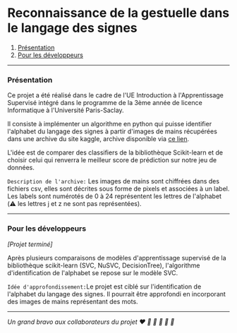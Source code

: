 # Reconnaissance de la gestuelle dans le langage des signes

1. [Présentation](#presentation)
2. [Pour les développeurs](#developpeur)

---
### Présentation
Ce projet a été réalisé dans le cadre de l'UE Introduction à l'Apprentissage Supervisé intégré dans le programme de la 3ème année de  licence Informatique à l'Université Paris-Saclay.

Il consiste à implémenter un algorithme en python qui puisse identifier l'alphabet du langage des signes à partir d'images de mains récupérées dans une archive du site kaggle, archive disponible via [ce lien](https://www.kaggle.com/datamunge/sign-language-mnist).

L'idée est de comparer des classifiers de la bibliothèque Scikit-learn et de choisir celui qui renverra le meilleur score de prédiction sur notre jeu de données.

`Description de l'archive:` Les images de mains sont chiffrées dans des fichiers csv, elles sont décrites sous forme de pixels et associées à un label. Les labels sont numérotés de 0 à 24 représentent les lettres de l'alphabet (:warning: les lettres j et z ne sont pas représentées).

---

### Pour les développeurs
*[Projet terminé]*

Après plusieurs comparaisons de modèles d'apprentissage supervisé de la bibliothèque scikit-learn (SVC, NuSVC, DecisionTree), l'algorithme d'identification de l'alphabet se repose sur le modèle SVC.

`Idée d'approfondissement:`Le projet est ciblé sur l'identification de l'alphabet du langage des signes. Il pourrait être approfondi en incorporant des images de mains représentant des mots.

---

*Un grand bravo aux collaborateurs du projet  :heart: :blue_heart: :green_heart: :yellow_heart: :purple_heart: :black_heart:*





